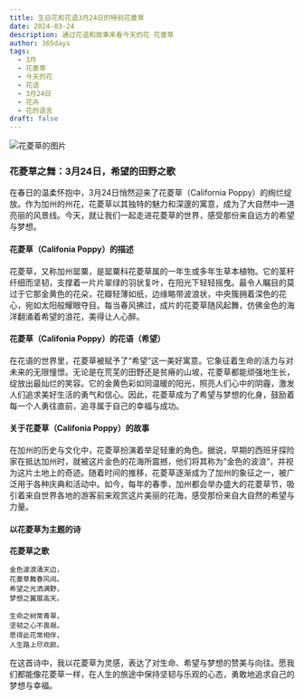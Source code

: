 ```yaml
---
title: 生日花和花语3月24日的特别花菱草
date: 2024-03-24
description: 通过花语和故事来看今天的花 花菱草
author: 365days
tags:
  - 3月
  - 花菱草
  - 今天的花
  - 花语
  - 3月24日
  - 花卉
  - 花的语言
draft: false
---
```



![花菱草的图片](https://cdn.pixabay.com/photo/2020/06/09/11/55/gold-poppy-5278113_960_720.jpg#center)


### 花菱草之舞：3月24日，希望的田野之歌

在春日的温柔怀抱中，3月24日悄然迎来了花菱草（California Poppy）的绚烂绽放。作为加州的州花，花菱草以其独特的魅力和深邃的寓意，成为了大自然中一道亮丽的风景线。今天，就让我们一起走进花菱草的世界，感受那份来自远方的希望与梦想。

#### 花菱草（Califonia Poppy）的描述

花菱草，又称加州罂粟，是罂粟科花菱草属的一年生或多年生草本植物。它的茎秆纤细而坚韧，支撑着一片片翠绿的羽状复叶，在阳光下轻轻摇曳。最令人瞩目的莫过于它那金黄色的花朵，花瓣轻薄如纸，边缘略带波浪状，中央簇拥着深色的花心，宛如太阳般耀眼夺目。每当春风拂过，成片的花菱草随风起舞，仿佛金色的海洋翻涌着希望的浪花，美得让人心醉。

#### 花菱草（Califonia Poppy）的花语（希望）

在花语的世界里，花菱草被赋予了“希望”这一美好寓意。它象征着生命的活力与对未来的无限憧憬。无论是在荒芜的田野还是贫瘠的山坡，花菱草都能顽强地生长，绽放出最灿烂的笑容。它的金黄色彩如同温暖的阳光，照亮人们心中的阴霾，激发人们追求美好生活的勇气和信心。因此，花菱草成为了希望与梦想的化身，鼓励着每一个人勇往直前，追寻属于自己的幸福与成功。

#### 关于花菱草（Califonia Poppy）的故事

在加州的历史与文化中，花菱草扮演着举足轻重的角色。据说，早期的西班牙探险家在抵达加州时，就被这片金色的花海所震撼，他们将其称为“金色的波浪”，并视为这片土地上的奇迹。随着时间的推移，花菱草逐渐成为了加州的象征之一，被广泛用于各种庆典和活动中。如今，每年的春季，加州都会举办盛大的花菱草节，吸引着来自世界各地的游客前来观赏这片美丽的花海，感受那份来自大自然的希望与力量。

#### 以花菱草为主题的诗

**花菱草之歌**

	金色波浪涌天边，  
	花菱草舞春风间。  
	希望之光洒满野，  
	梦想之翼展高天。
	
	生命之树常青翠，  
	坚韧之心不畏艰。  
	愿得此花常相伴，  
	人生路上尽欢颜。

在这首诗中，我以花菱草为灵感，表达了对生命、希望与梦想的赞美与向往。愿我们都能像花菱草一样，在人生的旅途中保持坚韧与乐观的心态，勇敢地追求自己的梦想与幸福。